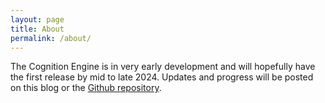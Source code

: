 ```yaml
---
layout: page
title: About
permalink: /about/
---
```


The Cognition Engine is in very early development and will hopefully have the first release by mid to late 2024. Updates and progress will be posted on this blog or the [Github repository][github-repo].

[github-repo]: https://github.com/SpentCoast/cognition-engine

